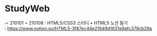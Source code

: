 # StudyWeb
✓ 210101 ~ 210108 : HTML5/CSS3 스터디
	•	HTML5 노션 필기 : https://www.notion.so/HTML5-3f87ec44e21649d1831e9afc379cb29a
